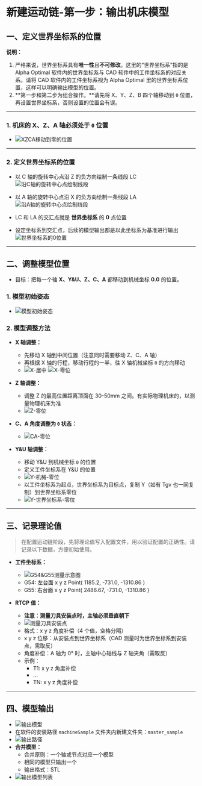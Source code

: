 # 新建运动链-第一步：输出机床模型

## 一、定义世界坐标系的位置

**说明：**  
1. 严格来说，世界坐标系具有**唯一性**且**不可修改**。这里的“世界坐标系”指的是 Alpha Optimal 软件内的世界坐标系与 CAD 软件中的工件坐标系的对应关系。请将 CAD 软件内的工件坐标系视为 Alpha Optimal 里的世界坐标系位置，这样可以明确输出模型的位置。  
2. **第一步和第二步为组合操作。**请先将 X、Y、Z、B 四个轴移动到 `0` 位置，再设置世界坐标系，否则设置的位置会有误。

---

### 1. 机床的 X、Z、A 轴必须处于 `0` 位置

- ![XZCA移动到零的位置](../../../image/build_kinematic_chain/X-零位.png)

---

### 2. 定义世界坐标系的位置

- 以 C 轴的旋转中心点沿 Z 的负方向绘制一条线段 LC  
  ![沿C轴的旋转中心点绘制线段](../../../image/build_kinematic_chain/沿C轴的旋转中心点绘制线段.png)

- 以 A 轴的旋转中心点沿 X 的负方向绘制一条线段 LA  
  ![沿A轴的旋转中心点绘制线段](../../../image/build_kinematic_chain/沿A轴的旋转中心点绘制线段.png)

- LC 和 LA 的交汇点就是 **世界坐标系** 的 **0** 点位置
- 设定坐标系到交汇点，后续的模型输出都是以此坐标系为基准进行输出  
  ![世界坐标系的0位置](../../../image/build_kinematic_chain/世界坐标系的0位置.png)

---

## 二、调整模型位置

  - 目标：把每一个轴 **X、Y&U、Z、C、A** 都移动到机械坐标 **0.0** 的位置。

### 1. 模型初始姿态

- ![模型初始姿态](../../../image/build_kinematic_chain/原始模型姿态.png)

### 2. 模型调整方法

- **X 轴调整：**
    - 先移动 X 轴到中间位置（注意同时需要移动 Z、C、A 轴）
    - 再根据 X 轴的行程，移动行程的一半，往 X 轴机械坐标 `0` 的方向移动
    - ![X-居中](../../../image/build_kinematic_chain/X-居中.png)
      ![X-零位](../../../image/build_kinematic_chain/X-零位.png)

- **Z 轴调整：**
    - 调整 Z 的最高位置距离顶面在 30-50mm 之间。有实际物理机床的，以测量物理机床为准
    - ![Z-零位](../../../image/build_kinematic_chain/Z-零位.png)

- **C、A 角度调整为 `0` 状态：**
    - ![CA-零位](../../../image/build_kinematic_chain/CA-零位.png)

- **Y&U 轴调整：**
    - 移动 Y&U 到机械坐标 `0` 的位置
    - 定义工件坐标系在 Y&U 的位置
    - ![Y-机械-零位](../../../image/build_kinematic_chain/Y-机械-零位.png)
    - 以工件坐标系为起点，世界坐标系为目标点，复制 Y（如有 Tgv 也一同复制）到世界坐标系零位
    - ![Y-世界坐标系-零位](../../../image/build_kinematic_chain/Y-世界坐标系-零位.png)

---

## 三、记录理论值

> 在配置运动链阶段，先将理论值写入配置文件，用以验证配置的正确性。请记录以下数据，方便初始使用。

- **工件坐标系：**
    - ![G54&G55测量示意图](../../../image/build_kinematic_chain/G54-G55.png)
    - G54: 左台面 x y z Point( 1185.2, -731.0, -1310.86 )
    - G55: 右台面 x y z Point( 2486.67, -731.0, -1310.86 )

- **RTCP 值：**
    - **注意：测量刀具安装点时，主轴必须垂直朝下**
    - ![测量刀具安装点](../../../image/build_kinematic_chain/RTCP标注.png)
    - 格式：x y z 角度补偿（4 个值，空格分隔）
    - x y z 位移：从安装点到世界坐标系（CAD 测量时为世界坐标系到安装点，需取反）
    - 角度补偿：A 轴为 0° 时，主轴中心轴线与 Z 轴夹角（需取反）
    - 示例：
        - T1: x y z 角度补偿
        - …
        - TN: x y z 角度补偿

---

## 四、模型输出

- ![输出模型](../../../image/build_kinematic_chain/输出模型.png)
- 在软件的安装路径 `machineSample` 文件夹内新建文件夹：`master_sample`
- ![输出路径](../../../image/build_kinematic_chain/输出路径.png)
- **合并模型：**
    - 合并原则：一个轴或节点对应一个模型
    - 相同的模型只输出一个
    - 输出格式：STL
- ![输出模型列表](../../../image/build_kinematic_chain/输出模型列表.png)